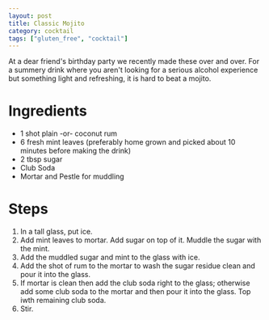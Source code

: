```yaml
---
layout: post
title: Classic Mojito
category: cocktail
tags: ["gluten_free", "cocktail"]
---
```

At a dear friend's birthday party we recently made these over and over.  For a summery drink where you aren't looking for a serious alcohol experience but something light and refreshing, it is hard to beat a mojito.

# Ingredients

* 1 shot plain -or- coconut rum
* 6 fresh mint leaves (preferably home grown and picked about 10 minutes before making the drink)
* 2 tbsp sugar
* Club Soda
* Mortar and Pestle for muddling

# Steps

1.  In a tall glass, put ice.
2.  Add mint leaves to mortar.  Add sugar on top of it.  Muddle the sugar with the mint.
3.  Add the muddled sugar and mint to the glass with ice.
4.  Add the shot of rum to the mortar to wash the sugar residue clean and pour it into the glass.
5.  If mortar is clean then add the club soda right to the glass; otherwise add some club soda to the mortar and then pour it into the glass.  Top iwth remaining club soda.  
6.  Stir.